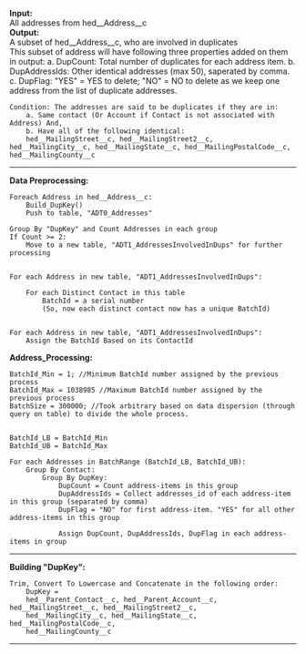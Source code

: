 
<b>Input:</b><br />
	All addresses from hed__Address__c <br />
<b>Output:</b><br />
	A subset of hed__Address__c, who are involved in duplicates <br />
	This subset of address will have following three properties added on them in output:
	a. DupCount: Total number of duplicates for each address item.
	b. DupAddressIds: Other identical addresses (max 50), saperated by comma.
	c. DupFlag: "YES" = YES to delete; "NO" = NO to delete as we keep one address from the list of duplicate addresses.

	Condition: The addresses are said to be duplicates if they are in:
		a. Same contact (Or Account if Contact is not associated with Address) And,
		b. Have all of the following identical: 
		hed__MailingStreet__c, hed__MailingStreet2__c, hed__MailingCity__c, hed__MailingState__c, hed__MailingPostalCode__c, hed__MailingCounty__c
		
<hr />
<b>Data Preprocessing: </b>

	Foreach Address in hed__Address__c:
		Build_DupKey()
		Push to table, "ADT0_Addresses"

	Group By "DupKey" and Count Addresses in each group
	If Count >= 2:
		Move to a new table, "ADT1_AddressesInvolvedInDups" for further processing


	For each Address in new table, "ADT1_AddressesInvolvedInDups":
		
		For each Distinct Contact in this table
			BatchId = a serial number
			(So, now each distinct contact now has a unique BatchId)


	For each Address in new table, "ADT1_AddressesInvolvedInDups":
		Assign the BatchId Based on its ContactId


<b>Address_Processing:</b>

	BatchId_Min = 1; //Minimum BatchId number assigned by the previous process
	BatchId_Max = 1038985 //Maximum BatchId number assigned by the previous process
	BatchSize = 300000; //Took arbitrary based on data dispersion (through query on table) to divide the whole process.


	BatchId_LB = BatchId_Min
	BatchId_UB = BatchId_Max

	For each Addresses in BatchRange (BatchId_LB, BatchId_UB):
		Group By Contact:
			Group By DupKey:
				DupCount = Count address-items in this group
				DupAddressIds = Collect addresses_id of each address-item in this group (separated by comma)
				DupFlag = "NO" for first address-item. "YES" for all other address-items in this group

				Assign DupCount, DupAddressIds, DupFlag in each address-items in group
				
				
<hr />
<b>Building "DupKey": </b>

	Trim, Convert To Lowercase and Concatenate in the following order:
		DupKey = 
		hed__Parent_Contact__c, hed__Parent_Account__c,  hed__MailingStreet__c, hed__MailingStreet2__c, 
		hed__MailingCity__c, hed__MailingState__c, hed__MailingPostalCode__c,
		hed__MailingCounty__c
		
<hr />
		
